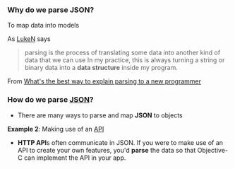 
### Why do we parse JSON?

To map data into models

As [LukeN](http://stackoverflow.com/users/280656/luken) says
> parsing is the process of translating some data into another kind of data that we can use
> In my practice, this is always turning a string or binary data into a **data structure** inside my program.

From [What's the best way to explain parsing to a new programmer](http://stackoverflow.com/questions/2933192/whats-the-best-way-to-explain-parsing-to-a-new-programmer)

### How do we parse [JSON](https://github.com/AlaricGonzales/til/blob/Alaric/iOS/JSON.md)?

* There are many ways to parse and map **JSON** to objects

**Example 2**: Making use of an [API](https://github.com/AlaricGonzales/til/blob/Alaric/iOS/API.md)

* **HTTP API**s often communicate in JSON. If you were to make use of an API to create your own features, you'd **parse** the data so that Objective-C can implement the API in your app.
